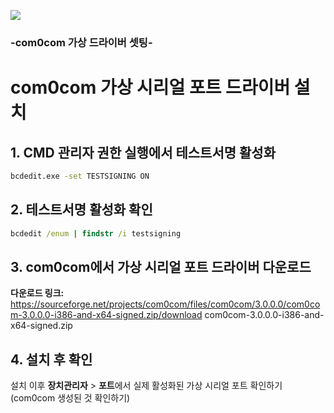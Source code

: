 
![]([https://example.com/logo.png](https://blog.kakaocdn.net/dn/bVtSYe/btsOuOScNl6/H30WkKIufzRTHyKq2KYk0k/img.gif))






### -com0com 가상 드라이버 셋팅-


# com0com 가상 시리얼 포트 드라이버 설치

## 1. CMD 관리자 권한 실행에서 테스트서명 활성화
```cmd
bcdedit.exe -set TESTSIGNING ON
```

## 2. 테스트서명 활성화 확인
```cmd
bcdedit /enum | findstr /i testsigning
```

## 3. com0com에서 가상 시리얼 포트 드라이버 다운로드

**다운로드 링크:**
https://sourceforge.net/projects/com0com/files/com0com/3.0.0.0/com0com-3.0.0.0-i386-and-x64-signed.zip/download
com0com-3.0.0.0-i386-and-x64-signed.zip


## 4. 설치 후 확인

설치 이후 **장치관리자** > **포트**에서 실제 활성화된 가상 시리얼 포트 확인하기
(com0com 생성된 것 확인하기)
